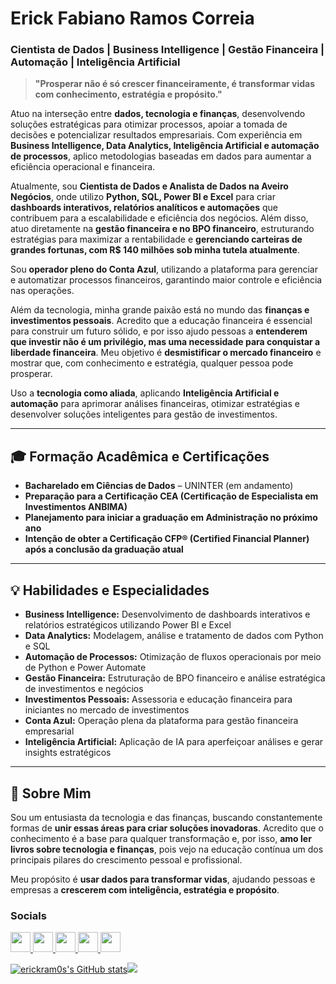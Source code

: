 

# **Erick Fabiano Ramos Correia**  
### Cientista de Dados | Business Intelligence | Gestão Financeira | Automação | Inteligência Artificial  

> **"Prosperar não é só crescer financeiramente, é transformar vidas com conhecimento, estratégia e propósito."**  

Atuo na interseção entre **dados, tecnologia e finanças**, desenvolvendo soluções estratégicas para otimizar processos, apoiar a tomada de decisões e potencializar resultados empresariais. Com experiência em **Business Intelligence, Data Analytics, Inteligência Artificial e automação de processos**, aplico metodologias baseadas em dados para aumentar a eficiência operacional e financeira.  

Atualmente, sou **Cientista de Dados e Analista de Dados na Aveiro Negócios**, onde utilizo **Python, SQL, Power BI e Excel** para criar **dashboards interativos, relatórios analíticos e automações** que contribuem para a escalabilidade e eficiência dos negócios. Além disso, atuo diretamente na **gestão financeira e no BPO financeiro**, estruturando estratégias para maximizar a rentabilidade e **gerenciando carteiras de grandes fortunas, com R$ 140 milhões sob minha tutela atualmente**.  

Sou **operador pleno do Conta Azul**, utilizando a plataforma para gerenciar e automatizar processos financeiros, garantindo maior controle e eficiência nas operações.  

Além da tecnologia, minha grande paixão está no mundo das **finanças e investimentos pessoais**. Acredito que a educação financeira é essencial para construir um futuro sólido, e por isso ajudo pessoas a **entenderem que investir não é um privilégio, mas uma necessidade para conquistar a liberdade financeira**. Meu objetivo é **desmistificar o mercado financeiro** e mostrar que, com conhecimento e estratégia, qualquer pessoa pode prosperar.  

Uso a **tecnologia como aliada**, aplicando **Inteligência Artificial e automação** para aprimorar análises financeiras, otimizar estratégias e desenvolver soluções inteligentes para gestão de investimentos.  

---  

## **🎓 Formação Acadêmica e Certificações**  
- **Bacharelado em Ciências de Dados** – UNINTER (em andamento)  
- **Preparação para a Certificação CEA (Certificação de Especialista em Investimentos ANBIMA)**  
- **Planejamento para iniciar a graduação em Administração no próximo ano**  
- **Intenção de obter a Certificação CFP® (Certified Financial Planner) após a conclusão da graduação atual**  

---  

## **💡 Habilidades e Especialidades**  
- **Business Intelligence:** Desenvolvimento de dashboards interativos e relatórios estratégicos utilizando Power BI e Excel  
- **Data Analytics:** Modelagem, análise e tratamento de dados com Python e SQL  
- **Automação de Processos:** Otimização de fluxos operacionais por meio de Python e Power Automate  
- **Gestão Financeira:** Estruturação de BPO financeiro e análise estratégica de investimentos e negócios  
- **Investimentos Pessoais:** Assessoria e educação financeira para iniciantes no mercado de investimentos  
- **Conta Azul:** Operação plena da plataforma para gestão financeira empresarial  
- **Inteligência Artificial:** Aplicação de IA para aperfeiçoar análises e gerar insights estratégicos  

---  

## **📖 Sobre Mim**  
Sou um entusiasta da tecnologia e das finanças, buscando constantemente formas de **unir essas áreas para criar soluções inovadoras**. Acredito que o conhecimento é a base para qualquer transformação e, por isso, **amo ler livros sobre tecnologia e finanças**, pois vejo na educação contínua um dos principais pilares do crescimento pessoal e profissional.  

Meu propósito é **usar dados para transformar vidas**, ajudando pessoas e empresas a **crescerem com inteligência, estratégia e propósito**.  


  ### Socials
                  
                  
 <p align="left">
                      <a href="https://discord.com/users/erickram0s" target="_blank" rel="noreferrer">
                    <picture>
                    <source media="(prefers-color-scheme: dark)" srcset="https://raw.githubusercontent.com/danielcranney/readme-generator/main/public/icons/socials/discord-dark.svg" />
                    <source media="(prefers-color-scheme: light)" srcset="https://raw.githubusercontent.com/danielcranney/readme-generator/main/public/icons/socials/discord.svg" />
                    <img src="https://raw.githubusercontent.com/danielcranney/readme-generator/main/public/icons/socials/discord.svg" width="32" height="32" />
                    </picture>
                    </a>
                      <a href="https://www.github.com/erickram0s" target="_blank" rel="noreferrer">
                    <picture>
                    <source media="(prefers-color-scheme: dark)" srcset="https://raw.githubusercontent.com/danielcranney/readme-generator/main/public/icons/socials/github-dark.svg" />
                    <source media="(prefers-color-scheme: light)" srcset="https://raw.githubusercontent.com/danielcranney/readme-generator/main/public/icons/socials/github.svg" />
                    <img src="https://raw.githubusercontent.com/danielcranney/readme-generator/main/public/icons/socials/github.svg" width="32" height="32" />
                    </picture>
                    </a>
                      <a href="http://www.instagram.com/erickram0s" target="_blank" rel="noreferrer">
                    <picture>
                    <source media="(prefers-color-scheme: dark)" srcset="https://raw.githubusercontent.com/danielcranney/readme-generator/main/public/icons/socials/instagram-dark.svg" />
                    <source media="(prefers-color-scheme: light)" srcset="https://raw.githubusercontent.com/danielcranney/readme-generator/main/public/icons/socials/instagram.svg" />
                    <img src="https://raw.githubusercontent.com/danielcranney/readme-generator/main/public/icons/socials/instagram.svg" width="32" height="32" />
                    </picture>
                    </a>
                      <a href="https://www.linkedin.com/in/erick-fabiano-ramos-0519ba2b7/" target="_blank" rel="noreferrer">
                    <picture>
                    <source media="(prefers-color-scheme: dark)" srcset="https://raw.githubusercontent.com/danielcranney/readme-generator/main/public/icons/socials/linkedin-dark.svg" />
                    <source media="(prefers-color-scheme: light)" srcset="https://raw.githubusercontent.com/danielcranney/readme-generator/main/public/icons/socials/linkedin.svg" />
                    <img src="https://raw.githubusercontent.com/danielcranney/readme-generator/main/public/icons/socials/linkedin.svg" width="32" height="32" />
                    </picture>
                    </a>
                      <a href="http://www.medium.com/@erickcorreia610" target="_blank" rel="noreferrer">
                    <picture>
                    <source media="(prefers-color-scheme: dark)" srcset="https://raw.githubusercontent.com/danielcranney/readme-generator/main/public/icons/socials/medium-dark.svg" />
                    <source media="(prefers-color-scheme: light)" srcset="https://raw.githubusercontent.com/danielcranney/readme-generator/main/public/icons/socials/medium.svg" />
                    <img src="https://raw.githubusercontent.com/danielcranney/readme-generator/main/public/icons/socials/medium.svg" width="32" height="32" />
                    </picture>

</a></p>
</b><a
                      href="http://www.github.com/erickram0s"><img src="https://github-readme-stats.vercel.app/api?username=erickram0s&show_icons=true&hide=&count_private=true&title_color=0891b2&text_color=ffffff&icon_color=0891b2&bg_color=1c1917&hide_border=true&show_icons=true" alt="erickram0s's GitHub stats" /></a><a
                      href="http://www.github.com/erickram0s"><img
                  src="https://github-readme-streak-stats.herokuapp.com/?user=erickram0s&stroke=ffffff&background=1c1917&ring=0891b2&fire=0891b2&currStreakNum=ffffff&currStreakLabel=0891b2&sideNums=ffffff&sideLabels=ffffff&dates=ffffff&hide_border=true" /></a>
